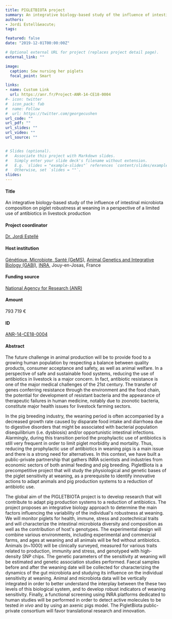 ```yaml
---
title: PIGLETBIOTA project
summary: An integrative biology-based study of the influence of intestinal microbiota composition on piglet robustness at weaning in a perspective of a limited use of antibiotics in livestock production.
authors:
- Jordi Estell&eacute;
tags:

featured: false
date: "2019-12-01T00:00:00Z"

# Optional external URL for project (replaces project detail page).
external_link: ""

image:
  caption: Sow nursing her piglets
  focal_point: Smart

links:
- name: Custom Link
  url: https://anr.fr/Project-ANR-14-CE18-0004
#- icon: twitter
#  icon_pack: fab
#  name: Follow
#  url: https://twitter.com/georgecushen
url_code: ""
url_pdf: ""
url_slides: ""
url_video: ""
url_source: ""


# Slides (optional).
#   Associate this project with Markdown slides.
#   Simply enter your slide deck's filename without extension.
#   E.g. `slides = "example-slides"` references `content/slides/example-slides.md`.
#   Otherwise, set `slides = ""`.
slides: 
---
```


#### Title ####
An integrative biology-based study of the influence of intestinal microbiota composition on piglet robustness at weaning in a perspective of a limited use of antibiotics in livestock production

#### Project coordinator ####
[Dr. Jordi Estell&eacute;](https://orcid.org/0000-0002-6241-1732 "Dr. Jordi Estell&eacute;")

#### Host institution ####
[G&eacute;n&eacute;tique, Microbiote, Sant&eacute; (GeMS)](https://www6.jouy.inra.fr/gabi_eng/Our-Research/Teams-and-projects/GIS "GeMS"), [Animal Genetics and Integrative Biology (GABI)](https://www6.jouy.inra.fr/gabi_eng/ "GABI"), [INRA](http://www.inra.fr/en "INRA"), Jouy-en-Josas, France

#### Funding source ####
[National Agency for Research (ANR)](https://anr.fr/en/ "ANR")

#### Amount ####
793 719 &euro;
  
#### ID ####
[ANR-14-CE18-0004](https://anr.fr/Project-ANR-14-CE18-0004 "ANR-14-CE18-0004")

#### Abstract ####
The future challenge in animal production will be to provide food to a growing human population by respecting a balance between quality products, consumer acceptance and safety, as well as animal welfare. In a perspective of safe and sustainable food systems, reducing the use of antibiotics in livestock is a major concern. In fact, antibiotic resistance is one of the major medical challenges of the 21st century. The transfer of genes conferring resistance through the environment and the food chain, the potential for development of resistant bacteria and the appearance of therapeutic failures in human medicine, notably due to zoonotic bacteria, constitute major health issues for livestock farming sectors.

In the pig breeding industry, the weaning period is often accompanied by a decreased growth rate caused by disparate food intake and diarrhoea due to digestive disorders that might be associated with bacterial population disequilibrium (i.e. dysbiosis) and/or opportunistic intestinal infections. Alarmingly, during this transition period the prophylactic use of antibiotics is still very frequent in order to limit piglet morbidity and mortality. Thus, reducing the prophylactic use of antibiotics in weaning pigs is a main issue and there is a strong need for alternatives.
In this context, we have built a public-private partnership that gathers INRA scientists and industries from economic sectors of both animal feeding and pig breeding. PigletBiota is a precompetitive project that will study the physiological and genetic bases of the piglet sensitivity at weaning, as a prerequisite to identify innovative actions to adapt animals and pig production systems to a reduction of antibiotic use.

The global aim of the PIGLETBIOTA project is to develop research that will contribute to adapt pig production systems to a reduction of antibiotics. The project proposes an integrative biology approach to determine the main factors influencing the variability of the individual's robustness at weaning. We will monitor piglets for health, immune, stress and zootechnical traits and will characterize the intestinal microbiota diversity and composition as well as the contribution of host's genotypes. The experimental design will combine various environments, including experimental and commercial farms, and ages at weaning and all animals will be fed without antibiotics. Animals (n~1000) will be clinically surveyed, measured for various traits related to production, immunity and stress, and genotyped with high-density SNP chips. The genetic parameters of the sensitivity at weaning will be estimated and genetic association studies performed. Faecal samples before and after the weaning date will be collected for characterizing the dynamics of the gut microbiota and studying its influence on the individual sensitivity at weaning. Animal and microbiota data will be vertically integrated in order to better understand the interplay between the these two levels of this biological system, and to develop robust indicators of weaning sensitivity. Finally, a functional screening using INRA platforms dedicated to human studies will be performed in order to detect active molecules to be tested *in vivo* and by using an axenic pigs model. The PigletBiota public-private consortium will favor translational research and innovation. 
